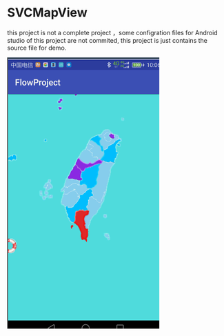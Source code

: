 # SVCMapView
this project is not a complete project ，some configration files for Android studio of this project are not commited,
this project is just contains the source file for demo.


![image](https://github.com/goufeng/SVCMapView/blob/master/map.gif)
